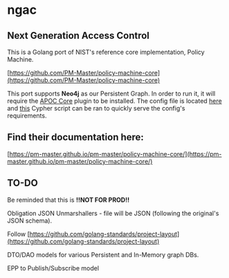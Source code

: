 # ngac

## Next Generation Access Control

This is a Golang port of NIST's reference core implementation, Policy Machine.

[https://github.com/PM-Master/policy-machine-core](https://github.com/PM-Master/policy-machine-core)

This port supports **Neo4j** as our Persistent Graph. In order to run it, it will require the [APOC Core](https://neo4j.com/labs/apoc/4.1/installation/) plugin to be installed. The config file is located [here](https://github.com/jtejido/ngac/tree/master/configs) and [this](https://github.com/jtejido/ngac/tree/master/scripts) Cypher script can be ran to quickly serve the config's requirements.

## Find their documentation here:

[https://pm-master.github.io/pm-master/policy-machine-core/](https://pm-master.github.io/pm-master/policy-machine-core/)

## TO-DO

Be reminded that this is **!!NOT FOR PROD!!**

Obligation JSON Unmarshallers - file will be JSON (following the original's JSON schema).

Follow [https://github.com/golang-standards/project-layout](https://github.com/golang-standards/project-layout)

DTO/DAO models for various Persistent and In-Memory graph DBs.

EPP to Publish/Subscribe model

